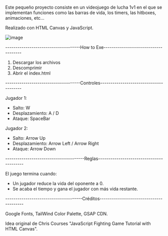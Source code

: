 Este pequeño proyecto consiste en un videojuego de lucha 1v1 en el que se implementan funciones como las barras de vida, los timers, las hitboxes, 
animaciones, etc...

Realizado con HTML Canvas y JavaScript.

![image](https://user-images.githubusercontent.com/52897045/178221823-1b0fb30b-9b85-4f1a-a8bd-87d05db703ad.png)


-------------------------------------How to Exe-------------------------------------

1. Descargar los archivos
2. Descomprimir
3. Abrir el index.html



-------------------------------------Controles---------------------------------------

Jugador 1:
  - Salto: W
  - Desplazamiento: A / D
  - Ataque: SpaceBar
  
Jugador 2:
  - Salto: Arrow Up
  - Desplazamiento: Arrow Left / Arrow Right
  - Ataque: Arrow Down
  
  

---------------------------------------Reglas-----------------------------------------

El juego termina cuando:

  - Un jugador reduce la vida del oponente a 0.
  - Se acaba el tiempo y gana el jugador con más vida restante.
  
  
  
--------------------------------------Créditos----------------------------------------

Google Fonts, TailWind Color Palette, GSAP CDN.

Idea original de Chris Courses "JavaScript Fighting Game Tutorial with HTML Canvas".
